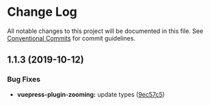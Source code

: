 # Change Log

All notable changes to this project will be documented in this file.
See [Conventional Commits](https://conventionalcommits.org) for commit guidelines.

## 1.1.3 (2019-10-12)

### Bug Fixes

- **vuepress-plugin-zooming:** update types ([9ec57c5](https://github.com/vuepress/vuepress-community/commit/9ec57c5))
